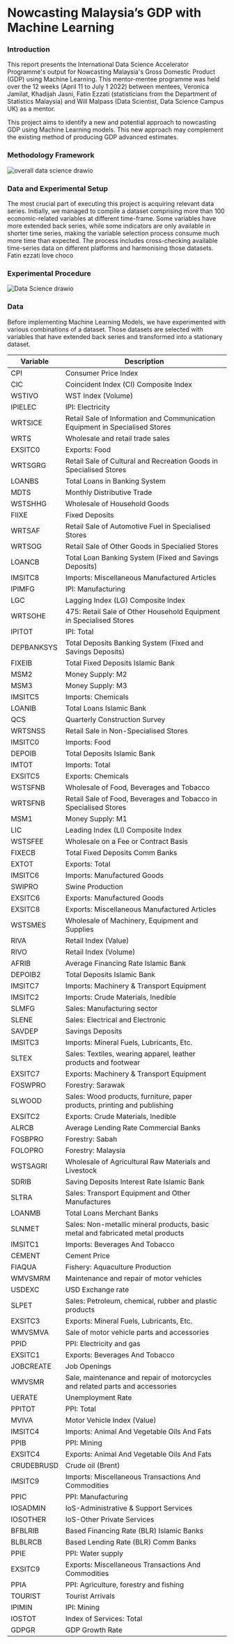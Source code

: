 # Nowcasting Malaysia’s GDP with Machine Learning

### Introduction
This report presents the International Data Science Accelerator Programme's output for Nowcasting Malaysia's Gross Domestic Product (GDP) using Machine Learning. This mentor-mentee programme was held over the 12 weeks (April 11 to July 1 2022) between mentees, Veronica Jamilat, Khadijah Jasni, Fatin Ezzati (statisticians from the Department of Statistics Malaysia) and Will Malpass (Data Scientist, Data Science Campus UK) as a mentor.

This project aims to identify a new and potential approach to nowcasting GDP using Machine Learning models. This new approach may complement the existing method of producing GDP advanced estimates. 

### Methodology Framework
![overall data science drawio](https://user-images.githubusercontent.com/58675575/175886895-ed878e5f-5225-4f8d-a26a-b9b5f25296f5.png)

### Data and Experimental Setup
The most crucial part of executing this project is acquiring relevant data series. Initially, we managed to compile a dataset comprising more than 100 economic-related variables at different time-frame. Some variables have more extended back series, while some indicators are only available in shorter time series, making the variable selection process consume much more time than expected. The process includes cross-checking available time-series data on different platforms and harmonising those datasets.
Fatin ezzati love choco
### Experimental Procedure
![Data Science drawio](https://user-images.githubusercontent.com/58675575/175885248-d361e44d-72b3-40f6-9f15-90f4b02e9d8b.png)


### Data
Before implementing Machine Learning Models, we have experimented with various combinations of a dataset. Those datasets are selected with variables that have extended back series and transformed into a stationary dataset. 

| Variable | Description |
| ------------- | ------------- |
| CPI  | Consumer Price Index |
| CIC  | Coincident Index (CI) Composite Index  |
|WSTIVO | WST Index (Volume) |
|IPIELEC | IPI: Electricity |
|WRTSICE	|Retail Sale of Information and Communication Equipment in Specialised Stores|
|WRTS	|Wholesale and retail trade sales |
|EXSITC0|	Exports: Food|
|WRTSGRG	|Retail Sale of Cultural and Recreation Goods in Specialised Stores|
|LOANBS	|Total Loans in Banking System|
|MDTS|	Monthly Distributive Trade|
|WSTSHHG|	Wholesale of Household Goods|
|FIIXE|	Fixed Deposits
|WRTSAF| Retail Sale of Automotive Fuel in Specialised Stores
|WRTSOG| Retail Sale of Other Goods in Specialied Stores
|LOANCB|	Total Loan Banking System (Fixed and Savings Deposits) 
|IMSITC8|	Imports: Miscellaneous Manufactured Articles
|IPIMFG|	IPI: Manufacturing
|LGC|	Lagging Index (LG) Composite Index
|WRTSOHE|	475: Retail Sale of Other Household Equipment in Specialised Stores
|IPITOT|	IPI: Total
|DEPBANKSYS|	Total Deposits Banking System (Fixed and Savings Deposits)
|FIXEIB|	Total Fixed Deposits Islamic Bank
|MSM2|	Money Supply: M2
|MSM3|	Money Supply: M3
|IMSITC5|	Imports: Chemicals
|LOANIB|	Total Loans Islamic Bank 
|QCS|	Quarterly Construction Survey
|WRTSNSS|	Retail Sale in Non-Specialised Stores
|IMSITC0|	Imports: Food
|DEPOIB|	Total Deposits Islamic Bank
|IMTOT|	Imports: Total
|EXSITC5|	Exports: Chemicals
|WSTSFNB|	Wholesale of Food, Beverages and Tobacco
|WRTSFNB|	Retail Sale of Food, Beverages and Tobacco in Specialised Stores
|MSM1|	Money Supply: M1
|LIC|	Leading Index (LI) Composite Index
|WSTSFEE|	Wholesale on a Fee or Contract Basis
|FIXECB|	Total Fixed Deposits Comm Banks
|EXTOT|	Exports: Total
|IMSITC6|	Imports: Manufactured Goods
|SWIPRO|	Swine Production
|EXSITC6|	Exports: Manufactured Goods
|EXSITC8|	Exports: Miscellaneous Manufactured Articles
|WSTSMES|	Wholesale of Machinery, Equipment and Supplies
|RIVA|	Retail Index (Value)
|RIVO|	Retail Index (Volume)
|AFRIB|	Average Financing Rate Islamic Bank
|DEPOIB2|	Total Deposits Islamic Bank
|IMSITC7|	Imports: Machinery & Transport Equipment
|IMSITC2|	Imports: Crude Materials, Inedible
|SLMFG|	Sales: Manufacturing sector
|SLENE|	Sales: Electrical and Electronic
|SAVDEP|	Savings Deposits
|IMSITC3|	Imports: Mineral Fuels, Lubricants, Etc.
|SLTEX|	Sales: Textiles, wearing apparel, leather products and footwear
|EXSITC7|	Exports: Machinery & Transport Equipment
|FOSWPRO|	Forestry: Sarawak
|SLWOOD|	Sales: Wood products, furniture, paper products, printing and publishing
|EXSITC2|	Exports: Crude Materials, Inedible
|ALRCB|	Average Lending Rate Commercial Banks 
|FOSBPRO|	Forestry: Sabah
|FOLOPRO|	Forestry: Malaysia
|WSTSAGRI|	Wholesale of Agricultural Raw Materials and Livestock
|SDRIB|	Saving Deposits Interest Rate Islamic Bank
|SLTRA|	Sales: Transport Equipment and Other Manufactures
|LOANMB|	Total Loans Merchant Banks
|SLNMET|	Sales: Non-metallic mineral products, basic metal and fabricated metal products
|IMSITC1|	Imports: Beverages And Tobacco
|CEMENT|	Cement Price 
|FIAQUA|	Fishery: Aquaculture Production
|WMVSMRM|	Maintenance and repair of motor vehicles
|USDEXC|	USD Exchange rate
|SLPET|	Sales: Petroleum, chemical, rubber and plastic products
|EXSITC3|	Exports: Mineral Fuels, Lubricants, Etc.
|WMVSMVA|	Sale of motor vehicle parts and accessories
|PPID|	PPI: Electricity and gas
|EXSITC1|	Exports: Beverages And Tobacco
|JOBCREATE|	Job Openings
|WMVSMR|	Sale, maintenance and repair of motorcycles and related parts and accessories
|UERATE|	Unemployment Rate
|PPITOT|	PPI: Total
|MVIVA|	Motor Vehicle Index (Value)
|IMSITC4|	Imports: Animal And Vegetable Oils And Fats
|PPIB|	PPI: Mining 
|EXSITC4|	Exports: Animal And Vegetable Oils And Fats
|CRUDEBRUSD|	Crude oil (Brent)
|IMSITC9|	Imports: Miscellaneous Transactions And Commodities
|PPIC|	PPI: Manufacturing
|IOSADMIN|	IoS-Administrative & Support Services
|IOSOTHER|	IoS-Other Private Services
|BFBLRIB|	Based Financing Rate (BLR) Islamic Banks
|BLBLRCB|	Based Lending Rate (BLR) Comm Banks
|PPIE|	PPI: Water supply
|EXSITC9|	Exports: Miscellaneous Transactions And Commodities
|PPIA|	PPI: Agriculture, forestry and fishing
|TOURIST|	Tourist Arrivals
|IPIMIN|	IPI: Mining
|IOSTOT|	Index of Services: Total
|GDPGR|	GDP Growth Rate

